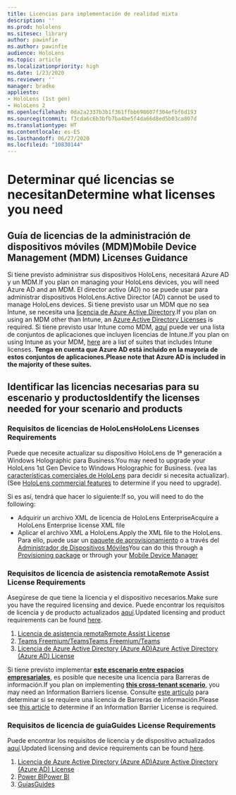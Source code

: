 ```yaml
---
title: Licencias para implementación de realidad mixta
description: ''
ms.prod: hololens
ms.sitesec: library
author: pawinfie
ms.author: pawinfie
audience: HoloLens
ms.topic: article
ms.localizationpriority: high
ms.date: 1/23/2020
ms.reviewer: ''
manager: bradke
appliesto:
- HoloLens (1st gen)
- HoloLens 2
ms.openlocfilehash: 0da2a2337b3b1f361ffbb698607f304efbf6d193
ms.sourcegitcommit: f3cda6c6b3bfb7ba4be5f4da66d8ed5b03ca807d
ms.translationtype: HT
ms.contentlocale: es-ES
ms.lasthandoff: 06/27/2020
ms.locfileid: "10830144"
---
```

# <span data-ttu-id="1bf8d-102">Determinar qué licencias se necesitan</span><span class="sxs-lookup"><span data-stu-id="1bf8d-102">Determine what licenses you need</span></span>

## <span data-ttu-id="1bf8d-103">Guía de licencias de la administración de dispositivos móviles (MDM)</span><span class="sxs-lookup"><span data-stu-id="1bf8d-103">Mobile Device Management (MDM) Licenses Guidance</span></span>

<span data-ttu-id="1bf8d-104">Si tiene previsto administrar sus dispositivos HoloLens, necesitará Azure AD y un MDM.</span><span class="sxs-lookup"><span data-stu-id="1bf8d-104">If you plan on managing your HoloLens devices, you will need Azure AD and an MDM.</span></span> <span data-ttu-id="1bf8d-105">El director activo (AD) no se puede usar para administrar dispositivos HoloLens.</span><span class="sxs-lookup"><span data-stu-id="1bf8d-105">Active Director (AD) cannot be used to manage HoloLens devices.</span></span>
<span data-ttu-id="1bf8d-106">Si tiene previsto usar un MDM que no sea Intune, se necesita una [licencia de Azure Active Directory](https://docs.microsoft.com/azure/active-directory/fundamentals/active-directory-whatis).</span><span class="sxs-lookup"><span data-stu-id="1bf8d-106">If you plan on using an MDM other than Intune, an [Azure Active Directory Licenses](https://docs.microsoft.com/azure/active-directory/fundamentals/active-directory-whatis) is required.</span></span>
<span data-ttu-id="1bf8d-107">Si tiene previsto usar Intune como MDM, [aquí](https://docs.microsoft.com/intune/fundamentals/licenses) puede ver una lista de conjuntos de aplicaciones que incluyen licencias de Intune.</span><span class="sxs-lookup"><span data-stu-id="1bf8d-107">If you plan on using Intune as your MDM,  [here](https://docs.microsoft.com/intune/fundamentals/licenses) are a list of suites that includes Intune licenses.</span></span> **<span data-ttu-id="1bf8d-108">Tenga en cuenta que Azure AD está incluido en la mayoría de estos conjuntos de aplicaciones.</span><span class="sxs-lookup"><span data-stu-id="1bf8d-108">Please note that Azure AD is included in the majority of these suites.</span></span>**

## <span data-ttu-id="1bf8d-109">Identificar las licencias necesarias para su escenario y productos</span><span class="sxs-lookup"><span data-stu-id="1bf8d-109">Identify the licenses needed for your scenario and products</span></span>

### <span data-ttu-id="1bf8d-110">Requisitos de licencias de HoloLens</span><span class="sxs-lookup"><span data-stu-id="1bf8d-110">HoloLens Licenses Requirements</span></span>

<span data-ttu-id="1bf8d-111">Puede que necesite actualizar su dispositivo HoloLens de 1ª generación a Windows Holographic para Business.</span><span class="sxs-lookup"><span data-stu-id="1bf8d-111">You may need to upgrade your HoloLens 1st Gen Device to Windows Holographic for Business.</span></span> <span data-ttu-id="1bf8d-112">(vea las [características comerciales de HoloLens](holoLens-commercial-features.md#feature-comparison-between-editions) para decidir si necesita actualizar).</span><span class="sxs-lookup"><span data-stu-id="1bf8d-112">(See [HoloLens commercial features](holoLens-commercial-features.md#feature-comparison-between-editions) to determine if you need to upgrade).</span></span>

 <span data-ttu-id="1bf8d-113">Si es así, tendrá que hacer lo siguiente:</span><span class="sxs-lookup"><span data-stu-id="1bf8d-113">If so, you will need to do the following:</span></span>

- <span data-ttu-id="1bf8d-114">Adquirir un archivo XML de licencia de HoloLens Enterprise</span><span class="sxs-lookup"><span data-stu-id="1bf8d-114">Acquire a HoloLens Enterprise license XML file</span></span>
- <span data-ttu-id="1bf8d-115">Aplicar el archivo XML a HoloLens.</span><span class="sxs-lookup"><span data-stu-id="1bf8d-115">Apply the XML file to the HoloLens.</span></span> <span data-ttu-id="1bf8d-116">Para ello, puede usar un [paquete de aprovisionamiento](hololens-provisioning.md) o a través del [Administrador de Dispositivos Móviles](https://docs.microsoft.com/intune/configuration/holographic-upgrade)</span><span class="sxs-lookup"><span data-stu-id="1bf8d-116">You can do this through a [Provisioning package](hololens-provisioning.md) or through your [Mobile Device Manager](https://docs.microsoft.com/intune/configuration/holographic-upgrade)</span></span>

### <span data-ttu-id="1bf8d-117">Requisitos de licencia de asistencia remota</span><span class="sxs-lookup"><span data-stu-id="1bf8d-117">Remote Assist License Requirements</span></span>

<span data-ttu-id="1bf8d-118">Asegúrese de que tiene la licencia y el dispositivo necesarios.</span><span class="sxs-lookup"><span data-stu-id="1bf8d-118">Make sure you have the required licensing and device.</span></span> <span data-ttu-id="1bf8d-119">Puede encontrar los requisitos de licencia y de producto actualizados [aquí](https://docs.microsoft.com/dynamics365/mixed-reality/remote-assist/requirements).</span><span class="sxs-lookup"><span data-stu-id="1bf8d-119">Updated licensing and product requirements can be found [here](https://docs.microsoft.com/dynamics365/mixed-reality/remote-assist/requirements).</span></span>

1. [<span data-ttu-id="1bf8d-120">Licencia de asistencia remota</span><span class="sxs-lookup"><span data-stu-id="1bf8d-120">Remote Assist License</span></span>](https://docs.microsoft.com/dynamics365/mixed-reality/remote-assist/buy-and-deploy-remote-assist)
1. [<span data-ttu-id="1bf8d-121">Teams Freemium/Teams</span><span class="sxs-lookup"><span data-stu-id="1bf8d-121">Teams Freemium/Teams</span></span>](https://products.office.com/microsoft-teams/free)
1. [<span data-ttu-id="1bf8d-122">Licencia de Azure Active Directory (Azure AD)</span><span class="sxs-lookup"><span data-stu-id="1bf8d-122">Azure Active Directory (Azure AD) License</span></span>](https://docs.microsoft.com/azure/active-directory/fundamentals/active-directory-whatis)

<span data-ttu-id="1bf8d-123">Si tiene previsto implementar **[este escenario entre espacios empresariales](https://docs.microsoft.com/dynamics365/mixed-reality/remote-assist/cross-tenant-overview#scenario-2-leasing-services-to-other-tenants)**, es posible que necesite una licencia para Barreras de información.</span><span class="sxs-lookup"><span data-stu-id="1bf8d-123">If you plan on implementing **[this cross-tenant scenario](https://docs.microsoft.com/dynamics365/mixed-reality/remote-assist/cross-tenant-overview#scenario-2-leasing-services-to-other-tenants)**, you may need an Information Barriers license.</span></span> <span data-ttu-id="1bf8d-124">Consulte [este artículo](https://docs.microsoft.com/dynamics365/mixed-reality/remote-assist/cross-tenant-licensing-implementation#step-1-determine-if-information-barriers-are-necessary) para determinar si se requiere una licencia de Barreras de información.</span><span class="sxs-lookup"><span data-stu-id="1bf8d-124">Please see [this article](https://docs.microsoft.com/dynamics365/mixed-reality/remote-assist/cross-tenant-licensing-implementation#step-1-determine-if-information-barriers-are-necessary) to determine if an Information Barrier License is required.</span></span>

### <span data-ttu-id="1bf8d-125">Requisitos de licencia de guía</span><span class="sxs-lookup"><span data-stu-id="1bf8d-125">Guides License Requirements</span></span>

<span data-ttu-id="1bf8d-126">Puede encontrar los requisitos de licencia y de dispositivo actualizados [aquí](https://docs.microsoft.com/dynamics365/mixed-reality/guides/requirements).</span><span class="sxs-lookup"><span data-stu-id="1bf8d-126">Updated licensing and device requirements can be found [here](https://docs.microsoft.com/dynamics365/mixed-reality/guides/requirements).</span></span>

1. [<span data-ttu-id="1bf8d-127">Licencia de Azure Active Directory (Azure AD)</span><span class="sxs-lookup"><span data-stu-id="1bf8d-127">Azure Active Directory (Azure AD) License</span></span>](https://docs.microsoft.com/azure/active-directory/fundamentals/active-directory-whatis)
1. [<span data-ttu-id="1bf8d-128">Power BI</span><span class="sxs-lookup"><span data-stu-id="1bf8d-128">Power BI</span></span>](https://powerbi.microsoft.com/desktop/)
1. [<span data-ttu-id="1bf8d-129">Guías</span><span class="sxs-lookup"><span data-stu-id="1bf8d-129">Guides</span></span>](https://docs.microsoft.com/dynamics365/mixed-reality/guides/setup)

